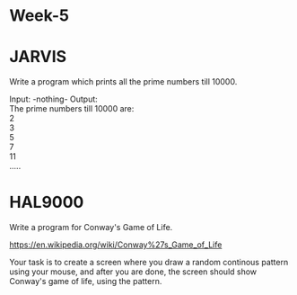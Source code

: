 # Week-5

# JARVIS

Write a program which prints all the prime numbers till 10000. 

Input: -nothing- 
Output:  
The prime numbers till 10000 are:
<br> 2
<br> 3
<br> 5
<br> 7
<br> 11
<br> .....


# HAL9000 

Write a program for Conway's Game of Life. 

https://en.wikipedia.org/wiki/Conway%27s_Game_of_Life

Your task is to create a screen where you draw a random continous pattern using your mouse, and after you are done,
the screen should show Conway's game of life, using the pattern. 
